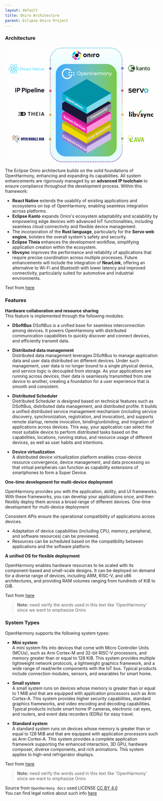 ```yaml
---
layout: default
title: Oniro Architecture
parent: Eclipse Oniro Project
---
```

### Architecture  
![alt text](./images/oniro-architecture.jpg)

The Eclipse Oniro architecture builds on the solid foundations of OpenHarmony, enhancing and expanding its capabilities. All system enhancements are rigorously managed by an **advanced IP toolchain** to ensure compliance throughout the development process. Within this framework:

- **React Native** extends the usability of existing applications and ecosystems on top of OpenHarmony, enabling seamless integration across platforms.
- **Eclipse Kanto** expands Oniro's ecosystem adaptability and scalability by empowering edge devices with advanced IoT functionalities, including seamless cloud connectivity and flexible device management.
- The incorporation of the **Rust language**, particularly for the **Servo web engine**, bolsters the overall system's safety and security.
- **Eclipse Theia** enhances the development workflow, simplifying application creation within the ecosystem.
- **libvsync** improves the performance and reliability of applications that require precise coordination across multiple processes.
Future enhancements will include the integration of **NearLink**, offering an alternative to Wi-Fi and Bluetooth with lower latency and improved connectivity, particularly suited for automotive and industrial environments.

Text from [here](https://oniroproject.org/)

### Features    
**Hardware collaboration and resource sharing**  
This feature is implemented through the following modules:

- **DSoftBus**
DSoftBus is a unified base for seamless interconnection among devices. It powers OpenHarmony with distributed communication capabilities to quickly discover and connect devices, and efficiently transmit data.

- **Distributed data management**  
Distributed data management leverages DSoftBus to manage application data and user data distributed on different devices. Under such management, user data is no longer bound to a single physical device, and service logic is decoupled from storage. As your applications are running across devices, their data is seamlessly transmitted from one device to another, creating a foundation for a user experience that is smooth and consistent.

- **Distributed Scheduler**  
Distributed Scheduler is designed based on technical features such as DSoftBus, distributed data management, and distributed profile. It builds a unified distributed service management mechanism (including service discovery, synchronization, registration, and invocation), and supports remote startup, remote invocation, binding/unbinding, and migration of applications across devices. This way, your application can select the most suitable device to perform distributed tasks based on the capabilities, locations, running status, and resource usage of different devices, as well as user habits and intentions.

- **Device virtualization**  
A distributed device virtualization platform enables cross-device resource convergence, device management, and data processing so that virtual peripherals can function as capability extensions of smartphones to form a Super Device.

**One-time development for multi-device deployment**

OpenHarmony provides you with the application, ability, and UI frameworks. With these frameworks, you can develop your applications once, and then flexibly deploy them across a broad range of different devices. One-time development for multi-device deployment

Consistent APIs ensure the operational compatibility of applications across devices.

- Adaptation of device capabilities (including CPU, memory, peripheral, and software resources) can be previewed.
- Resources can be scheduled based on the compatibility between applications and the software platform.  

**A unified OS for flexible deployment**

OpenHarmony enables hardware resources to be scaled with its component-based and small-scale designs. It can be deployed on demand for a diverse range of devices, including ARM, RISC-V, and x86 architectures, and providing RAM volumes ranging from hundreds of KiB to GiB.

Text from [here](https://docs.openharmony.cn/pages/v4.1/en/OpenHarmony-Overview.md)  
>**Note:** need verify the words used in this text like 'OpenHarmony' since we want to emphasize Oniro  


### System Types  

OpenHarmony supports the following system types:

- **Mini system**  
A mini system fits into devices that come with Micro Controller Units (MCUs), such as Arm Cortex-M and 32-bit RISC-V processors, and memory greater than or equal to 128 KiB. This system provides multiple lightweight network protocols, a lightweight graphics framework, and a wide range of read/write components with the IoT bus. Typical products include connection modules, sensors, and wearables for smart home.

- **Small system**  
A small system runs on devices whose memory is greater than or equal to 1 MiB and that are equipped with application processors such as Arm Cortex-A. This system provides higher security capabilities, standard graphics frameworks, and video encoding and decoding capabilities. Typical products include smart home IP cameras, electronic cat eyes, and routers, and event data recorders (EDRs) for easy travel.

- **Standard system**  
A standard system runs on devices whose memory is greater than or equal to 128 MiB and that are equipped with application processors such as Arm Cortex-A. This system provides a complete application framework supporting the enhanced interaction, 3D GPU, hardware composer, diverse components, and rich animations. This system applies to high-end refrigerator displays.

Text from [here](https://docs.openharmony.cn/pages/v4.1/en/OpenHarmony-Overview.md)  
>**Note:** need verify the words used in this text like 'OpenHarmony' since we want to emphasize Oniro


Source from `OpenHarmony docs` used LICENSE [CC BY 4.0](https://creativecommons.org/licenses/by/4.0/legalcode)  
You can find legal notice about such info [here](https://gitee.com/openharmony/docs/blob/master/en/Legal-Notices.md#https://gitee.com/link?target=https%3A%2F%2Fcreativecommons.org%2Flicenses%2Fby%2F4.0%2Flegalcode)

